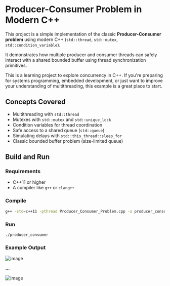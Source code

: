 # Producer-Consumer Problem in Modern C++

This project is a simple implementation of the classic **Producer-Consumer problem** using modern C++ (`std::thread`, `std::mutex`, `std::condition_variable`).

It demonstrates how multiple producer and consumer threads can safely interact with a shared bounded buffer using thread synchronization primitives.

This is a learning project to explore concurrency in C++. If you're preparing for systems programming, embedded development, or just want to improve your understanding of multithreading, this example is a great place to start.



## Concepts Covered

- Multithreading with `std::thread`
- Mutexes with `std::mutex` and `std::unique_lock`
- Condition variables for thread coordination
- Safe access to a shared queue (`std::queue`)
- Simulating delays with `std::this_thread::sleep_for`
- Classic bounded buffer problem (size-limited queue)



## Build and Run

### Requirements

- C++11 or higher
- A compiler like `g++` or `clang++`

### Compile

```bash
g++ -std=c++11 -pthread Producer_Consumer_Problem.cpp -o producer_consumer
```

### Run
```
./producer_consumer
```

### Example Output

 ![image](https://github.com/user-attachments/assets/17efb276-dd98-4b3a-925e-c5686e6ad3ff)  
 
**...**  

![image](https://github.com/user-attachments/assets/2a480cf9-77e3-453b-85b1-58d3f9578a04)

